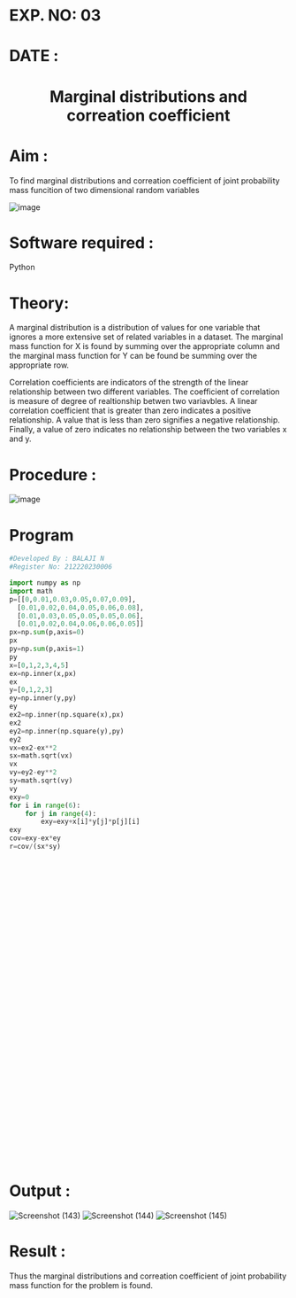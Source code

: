 # EXP. NO: 03

# DATE :

# <p align = "center"> Marginal distributions and correation coefficient </p>


# Aim : 

To find marginal distributions and correation coefficient of joint probability mass funcition of two dimensional random variables

![image](https://user-images.githubusercontent.com/104613195/168222062-bb7dec1f-f115-4669-8b4c-58283af8ccf3.png)

# Software required :  

Python

# Theory:

A marginal distribution is a distribution of values for one variable that ignores a more extensive set of related variables in a dataset.
The marginal mass function for X is found by summing over the appropriate column and the marginal mass function
for Y can be found be summing over the appropriate row.

Correlation coefficients are indicators of the strength of the linear relationship between two different variables. The coefficient of correlation is measure of degree of realtionship betwen two variavbles. A linear correlation coefficient that is greater than zero indicates a positive relationship. A value that is less than zero signifies a negative relationship. Finally, a value of zero indicates no relationship between the two variables x and y.  



# Procedure :
![image](https://user-images.githubusercontent.com/104613195/168220332-09383cb4-a7ac-4526-b547-fc522ca53227.png)



# Program

```python
#Developed By : BALAJI N
#Register No: 212220230006

import numpy as np
import math
p=[[0,0.01,0.03,0.05,0.07,0.09],
  [0.01,0.02,0.04,0.05,0.06,0.08],
  [0.01,0.03,0.05,0.05,0.05,0.06],
  [0.01,0.02,0.04,0.06,0.06,0.05]]
px=np.sum(p,axis=0)
px
py=np.sum(p,axis=1)
py
x=[0,1,2,3,4,5]
ex=np.inner(x,px)
ex
y=[0,1,2,3]
ey=np.inner(y,py)
ey
ex2=np.inner(np.square(x),px)
ex2
ey2=np.inner(np.square(y),py)
ey2
vx=ex2-ex**2
sx=math.sqrt(vx)
vx
vy=ey2-ey**2
sy=math.sqrt(vy)
vy
exy=0
for i in range(6):
    for j in range(4):
        exy=exy+x[i]*y[j]*p[j][i]
exy
cov=exy-ex*ey
r=cov/(sx*sy)

```

<br>
</br>

<br>
</br>
<br>
</br>
<br>
</br>
<br>
</br>
<br>
</br>
<br>
</br>
<br>
</br>
<br>
</br>
<br>
</br>
<br>
</br>
<br>
</br>
<br>
</br>
<br>
</br>
<br>
</br>
<br>
</br>


# Output : 

![Screenshot (143)](https://user-images.githubusercontent.com/75234946/168963280-37e67d86-8eac-4123-b290-6d1c1cfa3b95.png)
![Screenshot (144)](https://user-images.githubusercontent.com/75234946/168963331-1eb4da02-9330-481b-910a-4bb07c1bc091.png)
![Screenshot (145)](https://user-images.githubusercontent.com/75234946/168963379-530344b2-d705-4ad7-a6d0-9049a4ca5261.png)



# Result :
Thus the marginal distributions and correation coefficient of joint probability mass function for the problem is found.
